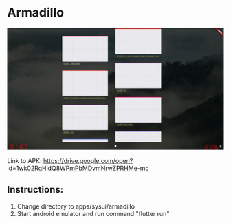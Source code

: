 # Armadillo

![Armadillo!!!](https://github.com/dahlia-os/Icons/blob/master/UI-Screenshots/ArmadilloTestingScreenShot.png)

Link to APK:
https://drive.google.com/open?id=1wk02RqHldQ8WPmPbMDvmNrwZPRHMe-mc

## Instructions:

1. Change directory to apps/sysui/armadillo
2. Start android emulator and run command "flutter run"
